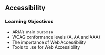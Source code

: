 ## Accessibility

### Learning Objectives

- ARIA’s main purpose
- WCAG conformance levels (A, AA and AAA)
- The importance of Web Accessibility
- Tools to use for Web Accessibility